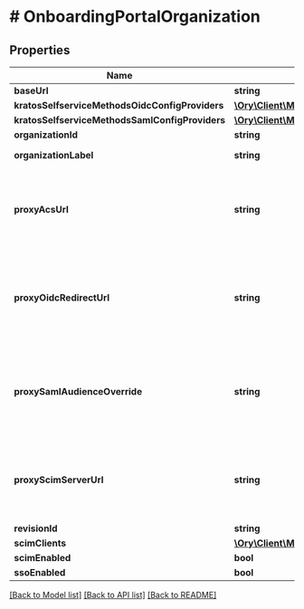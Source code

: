# # OnboardingPortalOrganization

## Properties

Name | Type | Description | Notes
------------ | ------------- | ------------- | -------------
**baseUrl** | **string** |  |
**kratosSelfserviceMethodsOidcConfigProviders** | [**\Ory\Client\Model\NormalizedProjectRevisionThirdPartyProvider[]**](NormalizedProjectRevisionThirdPartyProvider.md) |  |
**kratosSelfserviceMethodsSamlConfigProviders** | [**\Ory\Client\Model\NormalizedProjectRevisionSAMLProvider[]**](NormalizedProjectRevisionSAMLProvider.md) |  |
**organizationId** | **string** |  |
**organizationLabel** | **string** | Organization Label | [optional]
**proxyAcsUrl** | **string** | Proxy ACS URL if overriding with a customer-controlled URL | [optional]
**proxyOidcRedirectUrl** | **string** | Proxy OIDC Redirect URL if overriding with a customer-controlled URL | [optional]
**proxySamlAudienceOverride** | **string** | SAML Audience Override if overriding with a customer-controlled one | [optional]
**proxyScimServerUrl** | **string** | Proxy SCIM Server URL if overriding with a customer-controlled URL | [optional]
**revisionId** | **string** |  |
**scimClients** | [**\Ory\Client\Model\NormalizedProjectRevisionScimClient[]**](NormalizedProjectRevisionScimClient.md) |  |
**scimEnabled** | **bool** |  |
**ssoEnabled** | **bool** |  |

[[Back to Model list]](../../README.md#models) [[Back to API list]](../../README.md#endpoints) [[Back to README]](../../README.md)
